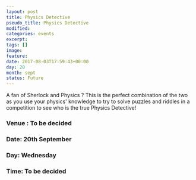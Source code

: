 ```yaml
---
layout: post
title: Physics Detective
pseudo_title: Physics Detective
modified:
categories: events
excerpt:
tags: []
image:
feature:
date: 2017-08-03T17:59:43+00:00
day: 20
month: sept
status: Future
---
```


A fan of Sherlock and Physics ? This is the perfect combination of the two as you use your physics' knowledge to try to solve puzzles and riddles in a competition to see who is the true Physics Detective!


### Venue : To be decided

### Date: 20th September

### Day: Wednesday

### Time: To be decided
